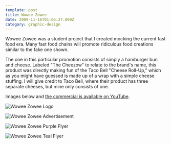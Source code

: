 ```yaml
---
template: post
title: Wowee Zowee
date: 2009-11-16T01:06:27.000Z
category: graphic-design
---
```

Wowee Zowee was a student project that I created mocking the current fast food era. Many fast food chains will promote ridiculous food creations similar to the fake one shown.

The one in this particular promotion consists of simply a hamburger bun and cheese. Labeled "The Cheezow" to relate to the brand's name, this product was directly making fun of the Taco Bell "Cheese Roll-Up," which as you might have guessed is made up of a wrap with a simple cheese stuffing. I will give credit to Taco Bell, where their product has three separate cheeses, but mine only consists of one.

Images below and [the commercial is available on YouTube](http://www.youtube.com/watch?v=Ft-Kuk8y2FU).

![Wowee Zowee Logo](https://cdn.fay.io/images/2009/wowee-zowee-logo-design.jpg)

![Wowee Zowee Advertisement](https://cdn.fay.io/images/2009/wowee-zowee-ad-design.jpg)

![Wowee Zowee Purple Flyer](https://cdn.fay.io/images/2009/wowee-zowee-ad-purple.jpg)

![Wowee Zowee Teal Flyer](https://cdn.fay.io/images/2009/wowee-zowee-ad-teal.jpg)
